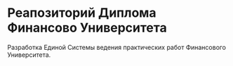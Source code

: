 # Реапозиторий Диплома Финансово Университета
Разработка Единой Системы ведения практических работ Финансового Университета.
